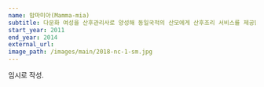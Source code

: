 ```yaml
---
name: 맘마미아(Mamma-mia)
subtitle: 다문화 여성을 산후관리사로 양성해 동일국적의 산모에게 산후조리 서비스를 제공합니다.
start_year: 2011
end_year: 2014
external_url:
image_path: /images/main/2018-nc-1-sm.jpg
---
```


임시로 작성.
